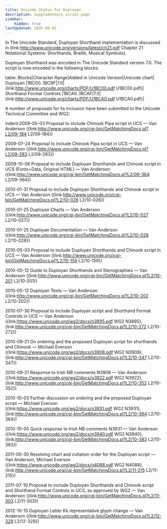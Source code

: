 ```yaml
---
title: Unicode Status for Duployan
description: Supplementary script page
sidebar:
    hidden: true
lastUpdated: 2025-09-02
---
```


In The Unicode Standard, Duployan Shorthand implementation is discussed in {link:http://www.unicode.org/versions/latest/ch21.pdf Chapter 21 Notational Systems: Shorthands, Braille, Musical Symbols}.

[comment]: # (end of intro)

[comment]: # (start of blocks)

Duployan Shorthand was encoded in The Unicode Standard version 7.0. The script is now encoded in the following blocks:

table:
Blocks|Character Range|Added in Unicode Version|Unicode chart|
Duployan |1BC00..1BC9F|7.0|{link:http://www.unicode.org/charts/PDF/U1BC00.pdf U1BC00.pdf}|
Shorthand Format Controls |1BCA0..1BCAF|7.0|{link:http://www.unicode.org/charts/PDF/U1BCA0.pdf U1BCA0.pdf}|

[comment]: # (end of blocks)

[comment]: # (start of chars)



[comment]: # (end of chars)

[comment]: # (start of rest)

A number of proposals for its inclusion have been submitted to the Unicode Technical Committee and WG2:

indent:2009-05-03 Proposal to include Chinook Pipa script in UCS — Van Anderson ({link:http://www.unicode.org/cgi-bin/GetMatchingDocs.pl?L2/09-184 L2/09-184})

2009-07-24 Proposal to include Chinook Pipa script in UCS — Van Anderson ({link:http://www.unicode.org/cgi-bin/GetMatchingDocs.pl?L2/09-283 L2/09-283})

2009-10-06 Proposal to include Duployan Shorthands and Chinook script in UCS (Fonts+Data, Original HTML) — Van Anderson ({link:http://www.unicode.org/cgi-bin/GetMatchingDocs.pl?L2/09-364 L2/09-364})

2010-01-31 Proposal to include Duployan Shorthands and Chinook script in UCS — Van Anderson ({link:http://www.unicode.org/cgi-bin/GetMatchingDocs.pl?L2/10-026 L2/10-026})

2010-01-25 Duployan Charts — Van Anderson ({link:http://www.unicode.org/cgi-bin/GetMatchingDocs.pl?L2/10-027 L2/10-027})

2010-01-25 Duployan Documentation — Van Anderson ({link:http://www.unicode.org/cgi-bin/GetMatchingDocs.pl?L2/10-028 L2/10-028})

2010-05-03 Proposal to include Duployan Shorthands and Chinook script in UCS — Van Anderson ({link:http://www.unicode.org/cgi-bin/GetMatchingDocs.pl?L2/10-159 L2/10-159})

2010-05-12 Guide to Duployan Shorthands and Stenographies — Van Anderson ({link:http://www.unicode.org/cgi-bin/GetMatchingDocs.pl?L2/10-201 L2/10-201})

2010-05-12 Duployan Texts — Van Anderson ({link:http://www.unicode.org/cgi-bin/GetMatchingDocs.pl?L2/10-202 L2/10-202})

2010-07-30 Proposal to include Duployan script and Shorthand Format Controls in UCS — Van Anderson ({link:https://www.unicode.org/wg2/docs/n3895.pdf WG2 N3895}, {link:http://www.unicode.org/cgi-bin/GetMatchingDocs.pl?L2/10-272 L2/10-272})

2010-09-21 On ordering and the proposed Duployan script for shorthands and Chinook — Michael Everson ({link:https://www.unicode.org/wg2/docs/n3908.pdf WG2 N3908},    {link:http://www.unicode.org/cgi-bin/GetMatchingDocs.pl?L2/10-347 L2/10-347})

2010-09-21 Response to Irish NB comments N3908 — Van Anderson ({link:https://www.unicode.org/wg2/docs/n3922.pdf WG2 N3922}, {link:http://www.unicode.org/cgi-bin/GetMatchingDocs.pl?L2/10-352 L2/10-352})

2010-10-03 Further discussion on ordering and the proposed Duployan script — Michael Everson ({link:https://www.unicode.org/wg2/docs/n3931.pdf WG2 N3931}, {link:http://www.unicode.org/cgi-bin/GetMatchingDocs.pl?L2/10-364 L2/10-364})

2010-10-05 Quick response to Irish NB comments N3931 — Van Anderson ({link:https://www.unicode.org/wg2/docs/n3940.pdf WG2 N3940}, {link:http://www.unicode.org/cgi-bin/GetMatchingDocs.pl?L2/10-383 L2/10-383})

2011-05-30 Resolving chart and collation order for the Duployan script — Van Anderson, Michael Everson ({link:https://www.unicode.org/wg2/docs/n4088.pdf WG2 N4088}, {link:http://www.unicode.org/cgi-bin/GetMatchingDocs.pl?L2/11-215 L2/11-215})

2011-07-19 Proposal to include Duployan Shorthands and Chinook script and Shorthand Format Controls in UCS, as approved by WG2 — Van Anderson ({link:http://www.unicode.org/cgi-bin/GetMatchingDocs.pl?L2/11-303 L2/11-303})

2012-10-15 Duployan Letter Kk representative glyph change — Van Anderson ({link:http://www.unicode.org/cgi-bin/GetMatchingDocs.pl?L2/12-329 L2/12-329})
